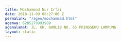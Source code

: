 ```yaml
---
title: Mochammad Nur Irfai
date: 2018-11-09 06:27:00 Z
permalink: "/agen/mochammad.html"
agenwa: 6285279993989
agenalamat: JL. KH. GHOLIB NO. 65 PRINGSEWU LAMPUNG
layout: static
---
```


